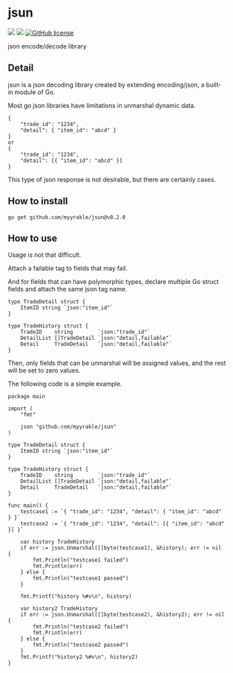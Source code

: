 # jsun

![](https://img.shields.io/badge/language-Go-00ADD8) ![](https://img.shields.io/badge/version-v0.2.0-brightgreen) [![GitHub license](https://img.shields.io/badge/license-MIT-blue.svg)](./LICENSE)

json encode/decode library

## Detail

jsun is a json decoding library created by extending encoding/json, a built-in module of Go.

Most go json libraries have limitations in unmarshal dynamic data.

```
{
    "trade_id": "1234",
    "detail": { "item_id": "abcd" }
}
or
{
    "trade_id": "1234",
    "detail": [{ "item_id": "abcd" }]
}
```

This type of json response is not desirable, but there are certainly cases.

## How to install

```
go get github.com/myyrakle/jsun@v0.2.0
```

## How to use

Usage is not that difficult.

Attach a failable tag to fields that may fail.

And for fields that can have polymorphic types, declare multiple Go struct fields and attach the same json tag name.

```
type TradeDetail struct {
	ItemID string `json:"item_id"`
}

type TradeHistory struct {
	TradeID    string        `json:"trade_id"`
	DetailList []TradeDetail `json:"detail,failable"`
	Detail     TradeDetail   `json:"detail,failable"`
}
```

Then, only fields that can be unmarshal will be assigned values, and the rest will be set to zero values.

The following code is a simple example.

```
package main

import (
	"fmt"

	json "github.com/myyrakle/jsun"
)

type TradeDetail struct {
	ItemID string `json:"item_id"`
}

type TradeHistory struct {
	TradeID    string        `json:"trade_id"`
	DetailList []TradeDetail `json:"detail,failable"`
	Detail     TradeDetail   `json:"detail,failable"`
}

func main() {
	testcase1 := `{ "trade_id": "1234", "detail": { "item_id": "abcd" } }`
	testcase2 := `{ "trade_id": "1234", "detail": [{ "item_id": "abcd" }] }`

	var history TradeHistory
	if err := json.Unmarshal([]byte(testcase1), &history); err != nil {
		fmt.Println("testcase1 failed")
		fmt.Println(err)
	} else {
		fmt.Println("testcase1 passed")
	}

	fmt.Printf("history %#v\n", history)

	var history2 TradeHistory
	if err := json.Unmarshal([]byte(testcase2), &history2); err != nil {
		fmt.Println("testcase2 failed")
		fmt.Println(err)
	} else {
		fmt.Println("testcase2 passed")
	}
	fmt.Printf("history2 %#v\n", history2)
}

```
